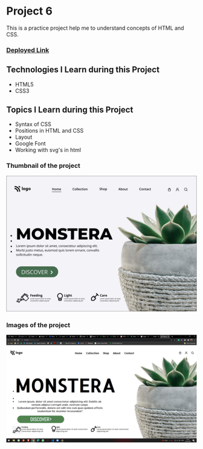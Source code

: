 # Project 6
This is a practice project help me to understand concepts of HTML and CSS. 
### [Deployed Link](https://sarthak-live-project-06.netlify.app/)
## Technologies I Learn during this Project
  - HTML5
  - CSS3
## Topics I Learn during this Project
 - Syntax of CSS
 - Positions in HTML and CSS
 - Layout
 - Google Font
 - Working with svg's in html
### Thumbnail of the project
![Thumbnail](./6.png)
### Images of the project
 ![screenshort](./Screenshot.png)